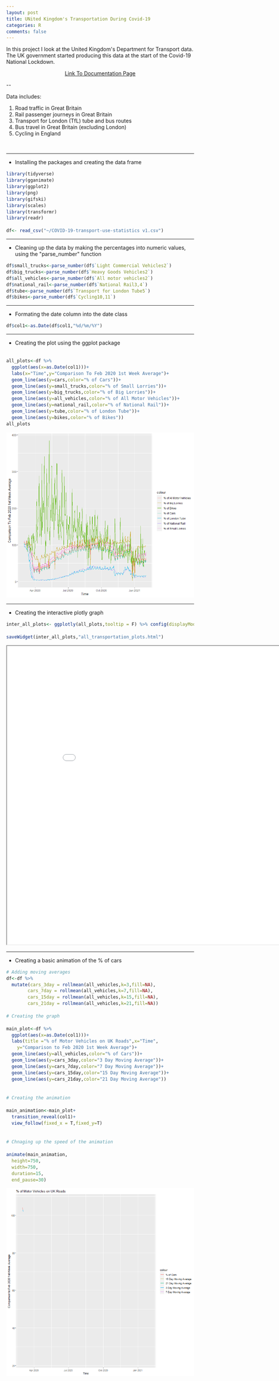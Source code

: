 ```yaml
---
layout: post
title: UNited Kingdom's Transportation During Covid-19
categories: R
comments: false
---
```


In this project I look at the United Kingdom's Department for Transport data. The UK government started producing this data at the start of the Covid-19 National Lockdown.



<p style="text-align:center;"><a href="https://www.gov.uk/government/statistics/transport-use-during-the-coronavirus-covid-19-pandemic">Link To Documentation Page</a></p>


--


Data includes:
1. Road traffic in Great Britain
2. Rail passenger journeys in Great Britain
3. Transport for London (TfL) tube and bus routes
4. Bus travel in Great Britain (excluding London)
5. Cycling in England
<br>

---




- Installing the packages and creating the data frame


``` r
library(tidyverse)
library(gganimate)
library(ggplot2)
library(png)
library(gifski)
library(scales)
library(transformr)
library(readr)

df<- read_csv("~/COVID-19-transport-use-statistics v1.csv")
```


---
- Cleaning up the data by making the percentages into numeric values, using the "parse_number" function

``` r
df$small_trucks<-parse_number(df$`Light Commercial Vehicles2`)
df$big_trucks<-parse_number(df$`Heavy Goods Vehicles2`)
df$all_vehicles<-parse_number(df$`All motor vehicles2`)
df$national_rail<-parse_number(df$`National Rail3,4`)
df$tube<-parse_number(df$`Transport for London Tube5`)
df$bikes<-parse_number(df$`Cycling10,11`)
```


---
 - Formating the date column into the date class


``` r
df$col1<-as.Date(df$col1,"%d/%m/%Y")
```





---
- Creating the plot using the ggplot package

``` r

all_plots<-df %>%
  ggplot(aes(x=as.Date(col1)))+
  labs(x="Time",y="Comparison To Feb 2020 1st Week Average")+
  geom_line(aes(y=cars,color="% of Cars"))+
  geom_line(aes(y=small_trucks,color="% of Small Lorries"))+
  geom_line(aes(y=big_trucks,color="% of Big Lorries"))+
  geom_line(aes(y=all_vehicles,color="% of All Motor Vehicles"))+
  geom_line(aes(y=national_rail,color="% of National Rail"))+
  geom_line(aes(y=tube,color="% of London Tube"))+
  geom_line(aes(y=bikes,color="% of Bikes"))
all_plots
```






![GGplot](\images\uk\static_uk_transport_all_types_rplot.png)








---

- Creating the interactive plotly graph





``` r
inter_all_plots<- ggplotly(all_plots,tooltip = F) %>% config(displayModeBar=F)

saveWidget(inter_all_plots,"all_transportation_plots.html")


```
<iframe src="\images\uk\all_transportation_plots.html" height="800px" width="900" ></iframe>

---




- Creating a basic animation of the % of cars




``` r
# Adding moving averages
df<-df %>%
  mutate(cars_3day = rollmean(all_vehicles,k=3,fill=NA),
        cars_7day = rollmean(all_vehicles,k=7,fill=NA),
        cars_15day = rollmean(all_vehicles,k=15,fill=NA),
        cars_21day = rollmean(all_vehicles,k=21,fill=NA))

# Creating the graph

main_plot<-df %>%
  ggplot(aes(x=as.Date(col1)))+
  labs(title ="% of Motor Vehicles on UK Roads",x="Time",
    y="Comparison to Feb 2020 1st Week Average")+
  geom_line(aes(y=all_vehicles,color="% of Cars"))+
  geom_line(aes(y=cars_3day,color="3 Day Moving Average"))+
  geom_line(aes(y=cars_7day,color="7 Day Moving Average"))+
  geom_line(aes(y=cars_15day,color="15 Day Moving Average"))+
  geom_line(aes(y=cars_21day,color="21 Day Moving Average"))


# Creating the animation

main_animation<-main_plot+
  transition_reveal(col1)+
  view_follow(fixed_x = T,fixed_y=T)


# Chnaging up the speed of the animation

animate(main_animation,
  height=750,
  width=750,
  duration=15,
  end_pause=30)
```

![Animation](\images\uk\UK_transportation_animationv2.gif)<!-- -->


<head><script data-ad-client="ca-pub-5313811741920772" async src="https://pagead2.googlesyndication.com/pagead/js/adsbygoogle.js"></script></head>
